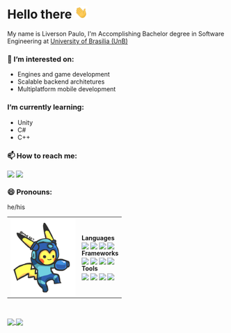 # Hello there <img src="./assets/wave.gif" width="30px">

My name is Liverson Paulo, I'm Accomplishing Bachelor degree in Software Engineering at [University of Brasilia (UnB)](https://www.unb.br)

### 🔭 I’m interested on:

- Engines and game development
- Scalable backend architetures
- Multiplatform mobile development

### I’m currently learning:

- Unity<br>
- C#<br>
- C++<br>

### 📫 How to reach me:
<a href="https://www.linkedin.com/in/liversonp/"><img align="center" src="https://img.shields.io/badge/linkedin-%230077B5.svg?style=for-the-badge&logo=linkedin&logoColor=white"></a>
<a href="mailto:liverson.p@gmail.com"><img align="center" src="https://img.shields.io/badge/Gmail-D14836?style=for-the-badge&logo=gmail&logoColor=white"></a><br>

### 😄 Pronouns:
he/his

<table>
  <tr>
    <td><img align="center" src="./assets/megachu.gif" width="150"></td>
    <td><b>Languages</b><br>
        <img align="center"src="https://img.shields.io/badge/c++-%2300599C.svg?style=for-the-badge&logo=c%2B%2B&logoColor=white">
        <img align="center"src="https://img.shields.io/badge/go-%2300ADD8.svg?style=for-the-badge&logo=go&logoColor=white">
        <img align="center"src="https://img.shields.io/badge/javascript-%23323330.svg?style=for-the-badge&logo=javascript&logoColor=%23F7DF1E">
        <img align="center"src="https://img.shields.io/badge/mysql-%2300f.svg?style=for-the-badge&logo=mysql&logoColor=white">
        <br><b>Frameworks</b><br>
        <img align="center"src="https://img.shields.io/badge/node.js-6DA55F?style=for-the-badge&logo=node.js&logoColor=white">
        <img align="center"src="https://img.shields.io/badge/react-%2320232a.svg?style=for-the-badge&logo=react&logoColor=%2361DAFB">
        <img align="center"src="https://img.shields.io/badge/react_native-%2320232a.svg?style=for-the-badge&logo=react&logoColor=%2361DAFB">
        <img align="center"src="https://img.shields.io/badge/expo-1C1E24?style=for-the-badge&logo=expo&logoColor=#D04A37">
        <br><b>Tools</b><br>
        <img align="center"src="https://img.shields.io/badge/docker-%230db7ed.svg?style=for-the-badge&logo=docker&logoColor=white">
        <img align="center"src="https://img.shields.io/badge/git-%23F05033.svg?style=for-the-badge&logo=git&logoColor=white">
        <img align="center"src="https://img.shields.io/badge/Insomnia-black?style=for-the-badge&logo=insomnia&logoColor=5849BE">
        <img align="center"src="https://img.shields.io/badge/Visual%20Studio%20Code-0078d7.svg?style=for-the-badge&logo=visual-studio-code&logoColor=white"></td>
    </tr>
 </table>

<br>

<p>
    <a href="https://github.com/anuraghazra/github-readme-stats">
        <img align="center" height="160" src="https://github-readme-stats.vercel.app/api?username=liversonp&include_all_commits=true&theme=radical&custom_title=liversonp's Github Stats">
    </a>
    <a href="https://github.com/anuraghazra/github-readme-stats">
        <img align="center" height="160" src="https://github-readme-stats.vercel.app/api/top-langs/?username=liversonp&layout=compact&hide=ruby&theme=radical">
    </a>
</p>
<!--
**liversonp/liversonp** is a ✨ _special_ ✨ repository because its `README.md` (this file) appears on your GitHub profile.

Here are some ideas to get you started:
-->
